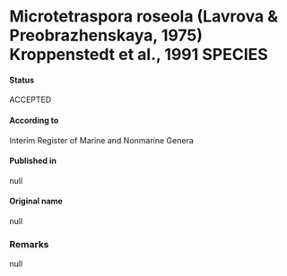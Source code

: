 # Microtetraspora roseola (Lavrova & Preobrazhenskaya, 1975) Kroppenstedt et al., 1991 SPECIES

#### Status
ACCEPTED

#### According to
Interim Register of Marine and Nonmarine Genera

#### Published in
null

#### Original name
null

### Remarks
null